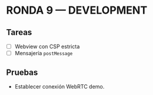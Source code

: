 # RONDA 9 — DEVELOPMENT

## Tareas
- [ ] Webview con CSP estricta
- [ ] Mensajería `postMessage`

## Pruebas
- Establecer conexión WebRTC demo.
